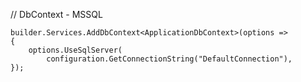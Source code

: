 // DbContext - MSSQL

```razor
builder.Services.AddDbContext<ApplicationDbContext>(options =>
{
    options.UseSqlServer(
        configuration.GetConnectionString("DefaultConnection"),
});

```
